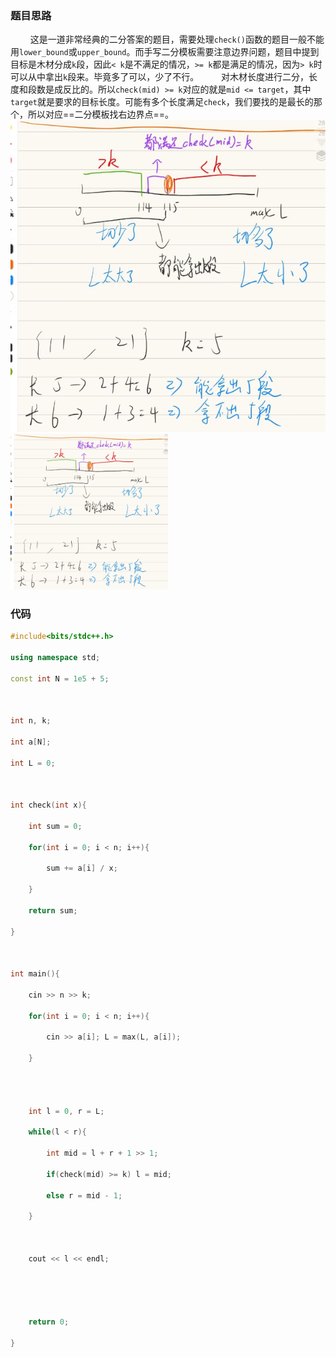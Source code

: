 ### 题目思路
$\qquad$这是一道非常经典的二分答案的题目，需要处理`check()`函数的题目一般不能用`lower_bound`或`upper_bound`。而手写二分模板需要注意边界问题，题目中提到目标是木材分成`k`段，因此`< k`是不满足的情况，`>= k`都是满足的情况，因为`> k`时可以从中拿出`k`段来。毕竟多了可以，少了不行。
$\qquad$对木材长度进行二分，长度和段数是成反比的。所以`check(mid) >= k`对应的就是`mid <= target`，其中`target`就是要求的目标长度。可能有多个长度满足`check`，我们要找的是最长的那个，所以对应==二分模板找右边界点==。
![](/images/洛谷P2440木材加工.png)
<img src ="https://github.com/GritLILAN/Algorithm_practice/blob/master/images/洛谷P2440木材加工.png" width = 50% >
### 代码
```cpp
#include<bits/stdc++.h>

using namespace std;

const int N = 1e5 + 5;

  

int n, k;

int a[N];

int L = 0;

  

int check(int x){

    int sum = 0;

    for(int i = 0; i < n; i++){

        sum += a[i] / x;

    }

    return sum;

}

  

int main(){

    cin >> n >> k;

    for(int i = 0; i < n; i++){

        cin >> a[i]; L = max(L, a[i]);

    }

  
  

    int l = 0, r = L;

    while(l < r){

        int mid = l + r + 1 >> 1;

        if(check(mid) >= k) l = mid;

        else r = mid - 1;

    }

  

    cout << l << endl;

  
  
  

    return 0;

}
```